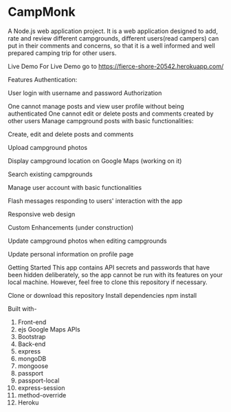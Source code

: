 # CampMonk

A Node.js web application project. It is a web application designed to add, rate and review different campgrounds, different users(read campers) can put in their comments and concerns, so that it is a well informed and well prepared camping trip for other users.

Live Demo
For Live Demo go to https://fierce-shore-20542.herokuapp.com/

Features
Authentication:

User login with username and password
Authorization

One cannot manage posts and view user profile without being authenticated
One cannot edit or delete posts and comments created by other users
Manage campground posts with basic functionalities:

Create, edit and delete posts and comments

Upload campground photos

Display campground location on Google Maps (working on it)

Search existing campgrounds

Manage user account with basic functionalities

Flash messages responding to users' interaction with the app

Responsive web design

Custom Enhancements (under construction)

Update campground photos when editing campgrounds

Update personal information on profile page

Getting Started
This app contains API secrets and passwords that have been hidden deliberately, so the app cannot be run with its features on your local machine. However, feel free to clone this repository if necessary.

Clone or download this repository
Install dependencies
npm install

Built with-
1. Front-end 
2. ejs Google Maps APIs
3. Bootstrap
4. Back-end
5. express
6. mongoDB
7. mongoose
8. passport
9. passport-local
10. express-session
11. method-override
12. Heroku

